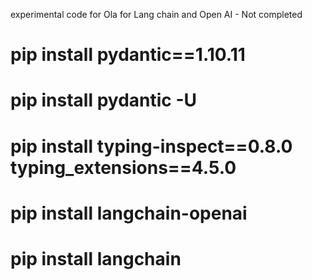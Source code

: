experimental code for Ola for Lang chain and Open AI - Not completed

# pip install pydantic==1.10.11
# pip install pydantic -U 
# pip install typing-inspect==0.8.0 typing_extensions==4.5.0
# pip install langchain-openai  
# pip install langchain
